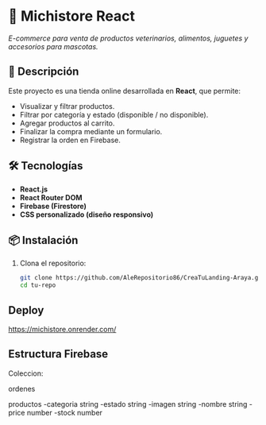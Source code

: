 # 🐾 Michistore React

_E-commerce para venta de productos veterinarios, alimentos, juguetes y accesorios para mascotas._

## 🚀 Descripción

Este proyecto es una tienda online desarrollada en **React**, que permite:
- Visualizar y filtrar productos.
- Filtrar por categoría y estado (disponible / no disponible).
- Agregar productos al carrito.
- Finalizar la compra mediante un formulario.
- Registrar la orden en Firebase.

## 🛠️ Tecnologías

- **React.js**
- **React Router DOM**
- **Firebase (Firestore)**
- **CSS personalizado (diseño responsivo)**

## 📦 Instalación

1. Clona el repositorio:
   ```bash
   git clone https://github.com/AleRepositorio86/CreaTuLanding-Araya.git
   cd tu-repo

## Deploy 
https://michistore.onrender.com/

## Estructura Firebase

Coleccion: 

ordenes

productos
-categoria string
-estado string
-imagen string
-nombre string
-price number
-stock number



